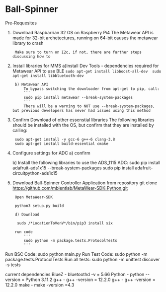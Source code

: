 # Ball-Spinner
Pre-Requesites
1. Download Raspbarrian 32 OS on Raspberry Pi4
        The Metawear API is made for 32-bit archetectures, running on 64-bit causes the metawear library to crash

        Make sure to turn on I2c, if not, there are further steps discussing how to 

1. Install libraries for MMS
        a)Install Dev Tools - dependencies required for Metawear API to use BLE
            ```
            sudo apt-get install libboost-all-dev 
            sudo apt-get install libbluetooth-dev
            ```

        b) Metawear API
            To bypass switching the downloader from apt-get to pip, call:
            ```
            sudo pip install metawear --break-system-packages 
            ```
            There will be a warning to NOT use --break-system-packages, but previous developers has never had issues using this method


2. Confirm Download of other essenstial libraries
    The following libraries should be installed with the OS, but confirm that they are installed by calling:

        sudo apt-get install -y gcc-6 g++-6 clang-3.8    
        sudo apt-get install build-essential cmake


3. Configure settings for ADC
    a) confirm

    b) Install the following libraries to use the ADS_1115 ADC:
        sudo pip install adafruit-ads1x15 --break-system-packages
        sudo pip install adafruit-circuitpython-ads1x15

3. Download Ball-Spinner Controller Application from repository
    git clone https://github.com/mbientlab/MetaWear-SDK-Python.git


        Open MetaWear-SDK

        python3 setup.py build

        d) Download 

         sudo /*LocationToVenV*/bin/pip3 install six

        run code
            '''
            sudo python -m package.tests.ProtocolTests
            '''

Run BSC Code: sudo python main.py
Run Test Code: sudo python -m package.tests.ProtocolTests
Run all tests: sudo python -m unittest discover -s tests


current dependencies
BlueZ - bluetoothd -v = 5.66
Python - python --version = Python 3.11.2
g++ - g++ -version = 12.2.0
g++ - g++ -version = 12.2.0
make - make -version =4.3

